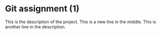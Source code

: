 # Git assignment (1)
This is the description of the project.
This is a new line in the middle.
This is another line in the description.
